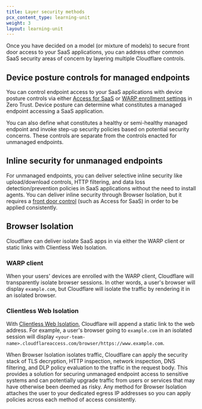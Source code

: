 ```yaml
---
title: Layer security methods
pcx_content_type: learning-unit
weight: 3
layout: learning-unit
---
```


Once you have decided on a model (or mixture of models) to secure front door access to your SaaS applications, you can address other common SaaS security areas of concern by layering multiple Cloudflare controls.

## Device posture controls for managed endpoints

You can control endpoint access to your SaaS applications with device posture controls via either [Access for SaaS](/learning-paths/secure-internet-traffic/secure-saas-applications/sso-front-door/) or [WARP enrollment settings](/cloudflare-one/connections/connect-devices/warp/configure-warp/warp-settings/) in Zero Trust. Device posture can determine what constitutes a managed endpoint accessing a SaaS application.

You can also define what constitutes a healthy or semi-healthy managed endpoint and invoke step-up security policies based on potential security concerns. These controls are separate from the controls enacted for unmanaged endpoints.

## Inline security for unmanaged endpoints

For unmanaged endpoints, you can deliver selective inline security like upload/download controls, HTTP filtering, and data loss detection/prevention policies in SaaS applications without the need to install agents.
You can deliver inline security through Browser Isolation, but it requires a [front door control](/learning-paths/secure-internet-traffic/secure-saas-applications/sso-front-door/) (such as Access for SaaS) in order to be applied consistently.

## Browser Isolation

Cloudflare can deliver isolate SaaS apps in via either the WARP client or static links with Clientless Web Isolation.

### WARP client

When your users' devices are enrolled with the WARP client, Cloudflare will transparently isolate browser sessions. In other words, a user's browser will display `example.com`, but Cloudflare will isolate the traffic by rendering it in an isolated browser.

### Clientless Web Isolation

With [Clientless Web Isolation](/cloudflare-one/policies/browser-isolation/setup/clientless-browser-isolation/), Cloudflare will append a static link to the web address. For example, a user's browser going to `example.com` in an isolated session will display `<your-team-name>.cloudflareaccess.com/browser/https://www.example.com`.

When Browser Isolation isolates traffic, Cloudflare can apply the security stack of TLS decryption, HTTP inspection, network inspection, DNS filtering, and DLP policy evaluation to the traffic in the request body. This provides a solution for securing unmanaged endpoint access to sensitive systems and can potentially upgrade traffic from users or services that may have otherwise been deemed as risky. Any method for Browser Isolation attaches the user to your dedicated egress IP addresses so you can apply policies across each method of access consistently.
